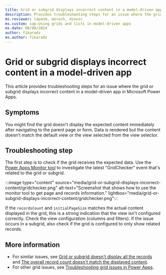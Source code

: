 ```yaml
---
title: Grid or subgrid displays incorrect content in a model-driven app
description: Provides troubleshooting steps for an issue where the grid or subgrid displays incorrect content in a Power Apps model-driven app.
ms.reviewer: tapanm, moroch, dinusc
ms.custom: sap:Using grids and lists in model-driven apps
ms.date: 08/08/2024
author: fikaradz
ms.author: fikaradz
---
```

# Grid or subgrid displays incorrect content in a model-driven app

This article provides troubleshooting steps for an issue where the grid or subgrid displays incorrect content in a model-driven app in Microsoft Power Apps.

## Symptoms

You might find the grid doesn't display the expected content immediately after navigating to the parent page or form. Data is rendered but the content doesn't match the default view or the view selected from the view selector.

## Troubleshooting step

The first step is to check if the grid receives the expected data. Use the [Power Apps Monitor tool](/power-apps/maker/monitor-overview) to investigate the latest "GridChecker" event that's related to the grid or subgrid.

:::image type="content" source="media/grid-or-subgrid-displays-incorrect-content/gridchecker.png" alt-text="Screenshot that shows how to use the monitor tool to get page and records information." lightbox="media/grid-or-subgrid-displays-incorrect-content/gridchecker.png":::

If the `recordsCount` and `initialPageSize` matches the actual content displayed in the grid, this is a strong indication that the view isn't configured correctly. Check the view configuration (columns and filters). If the issue occurs in a subgrid, also check if the grid is configured to only show related records.

## More information

- For similar issues, see [Grid or subgrid doesn't display all the records](grid-or-subgrid-not-display-all-records.md) and [The overall record count doesn't match the displayed content](overall-record-count-not-match-displayed-content.md).
- For other grid issues, see [Troubleshooting grid issues in Power Apps](grid-issues.md).
